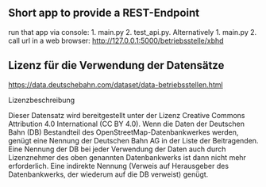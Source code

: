 ## Short app to provide a REST-Endpoint

run that app via console: 1. main.py 2. test_api.py. Alternatively 1. main.py 2. call url in a web browser: <http://127.0.0.1:5000/betriebsstelle/xbhd>

## Lizenz für die Verwendung der Datensätze

<https://data.deutschebahn.com/dataset/data-betriebsstellen.html>

Lizenzbeschreibung

Dieser Datensatz wird bereitgestellt unter der Lizenz Creative Commons Attribution 4.0 International (CC BY 4.0). Wenn die Daten der Deutschen Bahn (DB) Bestandteil des OpenStreetMap-Datenbankwerkes werden, genügt eine Nennung der Deutschen Bahn AG in der Liste der Beitragenden. Eine Nennung der DB bei jeder Verwendung der Daten auch durch Lizenznehmer des oben genannten Datenbankwerks ist dann nicht mehr erforderlich. Eine indirekte Nennung (Verweis auf Herausgeber des Datenbankwerks, der wiederum auf die DB verweist) genügt.
